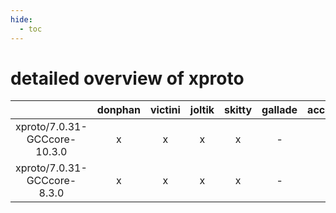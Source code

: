 ```yaml
---
hide:
  - toc
---
```


detailed overview of xproto
===========================

| |donphan|victini|joltik|skitty|gallade|accelgor|swalot|doduo|
| :---: | :---: | :---: | :---: | :---: | :---: | :---: | :---: | :---: |
|xproto/7.0.31-GCCcore-10.3.0|x|x|x|x|-|-|x|x|
|xproto/7.0.31-GCCcore-8.3.0|x|x|x|x|-|-|-|x|
